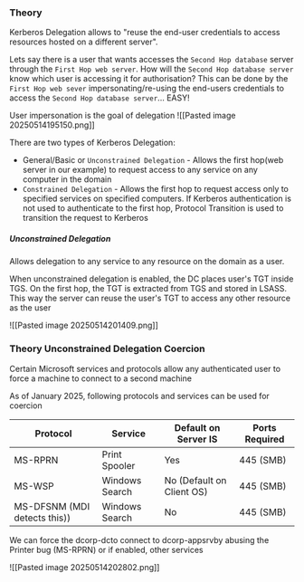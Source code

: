 ### Theory
Kerberos Delegation allows to "reuse the end-user credentials to access
resources hosted on a different server".

Lets say there is a user that wants accesses the `Second Hop database` server through the `First Hop web server`. How will the `Second Hop database server` know which user is accessing it for authorisation? This can be done by the `First Hop web sever` impersonating/re-using the end-users credentials to access the `Second Hop database server`... EASY!

User impersonation is the goal of delegation
![[Pasted image 20250514195150.png]]

There are two types of Kerberos Delegation:
- General/Basic or `Unconstrained Delegation` - Allows the first hop(web server in our example) to request access to any service on any computer in the domain
- `Constrained Delegation` - Allows the first hop to request access only to specified services on specified computers. If Kerberos authentication is not used to authenticate to the first hop, Protocol Transition is used to transition the request to Kerberos

##### Unconstrained Delegation
Allows delegation to any service to any resource on the domain as a
user.

When unconstrained delegation is enabled, the DC places user's TGT
inside TGS. On the first hop, the TGT is extracted from TGS and stored in
LSASS. This way the server can reuse the user's TGT to access any other
resource as the user

![[Pasted image 20250514201409.png]]

###  Theory Unconstrained Delegation Coercion
Certain Microsoft services and protocols allow any authenticated user to
force a machine to connect to a second machine

As of January 2025, following protocols and services can be used for
coercion

| Protocol                     | Service        | Default on Server IS      | Ports Required |
| ---------------------------- | -------------- | ------------------------- | -------------- |
| MS-RPRN                      | Print Spooler  | Yes                       | 445 (SMB)      |
| MS-WSP                       | Windows Search | No (Default on Client OS) | 445 (SMB)      |
| MS-DFSNM (MDI detects this)) | Windows Search | No                        | 445 (SMB)      |
We can force the dcorp-dcto connect to dcorp-appsrvby abusing the Printer bug (MS-RPRN) or if enabled, other services

![[Pasted image 20250514202802.png]]